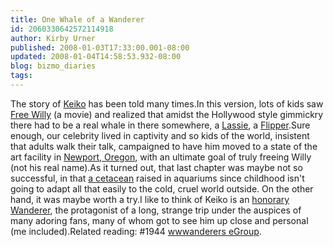 ```yaml
---
title: One Whale of a Wanderer
id: 2060330642572114918
author: Kirby Urner
published: 2008-01-03T17:33:00.001-08:00
updated: 2008-01-04T14:58:53.932-08:00
blog: bizmo_diaries
tags: 
---
```


The story of [Keiko](http://en.wikipedia.org/wiki/Keiko_%28orca%29) has been told many times.In this version, lots of kids saw [Free Willy](http://www.imdb.com/title/tt0106965/) (a movie) and realized that amidst the Hollywood style gimmickry there had to be a real whale in there somewhere, a [Lassie](http://www.imdb.com/character/ch0028013/), a [Flipper](http://www.imdb.com/title/tt0057748/).Sure enough, our celebrity lived in captivity and so kids of the world, insistent that adults walk their talk, campaigned to have him moved to a state of the art facility in [Newport, Oregon](http://www.aquarium.org/), with an ultimate goal of truly freeing Willy (not his real name).As it turned out, that last chapter was maybe not so successful, in that [a cetacean](http://www.orionmagazine.org/index.php/articles/article/499) raised in aquariums since childhood isn't going to adapt all that easily to the cold, cruel world outside.  On the other hand, it was maybe worth a try.I like to think of Keiko is an [honorary Wanderer](http://mybizmo.blogspot.com/2006/01/recruiting-new-wanderer.html), the protagonist of a long, strange trip under the auspices of many adoring fans, many of whom got to see him up close and personal (me included).Related reading:  #1944 [wwwanderers eGroup](http://groups.yahoo.com/group/wwwanderers/).